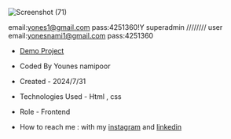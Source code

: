 ![Screenshot (71)](https://github.com/user-attachments/assets/104497a9-6aa0-45a6-ae70-2112bf48e05f)



email:yones1@gmail.com 
pass:4251360!Y
superadmin
////////
user
email:yonesnami1@gmail.com
pass:4251360









- [Demo Project](https://younes-namipoor.github.io/SignUp-SignIn/)

- Coded By Younes namipoor

- Created - 2024/7/31

- Technologies Used - Html , css

- Role - Frontend

- How to reach me : with my [instagram](https://www.instagram.com/younes.namipoor) and [linkedin](https://www.linkedin.com/in/younes-namipoor)
